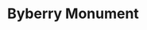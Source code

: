 ---
pid: ws151
title: Byberry Monument
location_transcription: Byberry Asylum area
coordinates: "[-75.1043514, 40.0264575]"
zipcode: '19116'
gen_neighborhood: Northeast Philadelphia
neighborhood: Somerton,Bustleton
outside_phl: 
age: '19'
age_range: 13-19
instagram: 
image_file_name: ws_151.jpg
proposal_transcription: Sculpture dedicated to former patients of the asylum
topic: Health,History
topic_summary: 0, 0
type: Sculpture Statue
keywords_other: Medicine, patients, Byberry
credit: Laura Bonacci
image_labels: 
twitter: illuminaca
facebook: 
permalink: "/monuments/ws151/"
layout: item-page
---